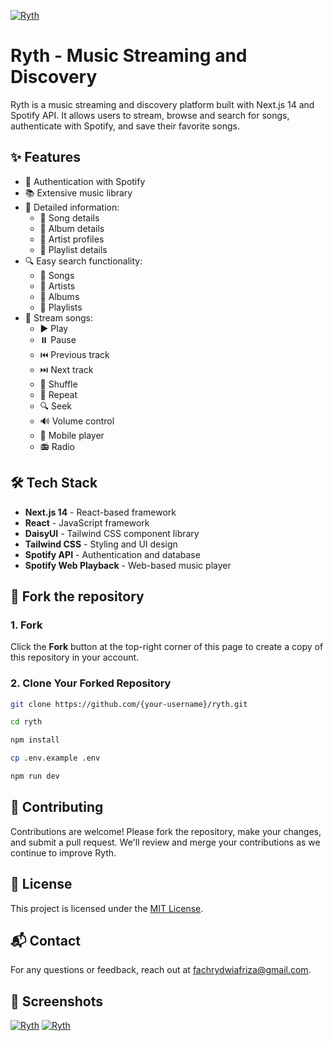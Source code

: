 [![Ryth](https://fachryafrz.vercel.app/projects/ryth/home.png)](https://ryth.vercel.app)

# Ryth - Music Streaming and Discovery

Ryth is a music streaming and discovery platform built with Next.js 14 and Spotify API. It allows users to stream, browse and search for songs, authenticate with Spotify, and save their favorite songs.

## ✨ Features

- 🔑 Authentication with Spotify
- 📚 Extensive music library
- 📝 Detailed information:
  - 🎵 Song details
  - 📔 Album details
  - 👥 Artist profiles
  - 📃 Playlist details
- 🔍 Easy search functionality:
  - 🎵 Songs
  - 👥 Artists
  - 📔 Albums
  - 📃 Playlists
- 🎵 Stream songs:
  - ▶️ Play
  - ⏸️ Pause
  - ⏮️ Previous track
  - ⏭️ Next track
  - 🔀 Shuffle
  - 🔁 Repeat
  - 🔍 Seek
  - 🔊 Volume control
  - 📱 Mobile player
  - 📻 Radio

## 🛠️ Tech Stack

- **Next.js 14** - React-based framework
- **React** - JavaScript framework
- **DaisyUI** - Tailwind CSS component library
- **Tailwind CSS** - Styling and UI design
- **Spotify API** - Authentication and database
- **Spotify Web Playback** - Web-based music player

## 🚀 Fork the repository

### 1. Fork

Click the **Fork** button at the top-right corner of this page to create a copy of this repository in your account.

### 2. Clone Your Forked Repository

```sh
git clone https://github.com/{your-username}/ryth.git

cd ryth

npm install

cp .env.example .env

npm run dev
```

## 🤝 Contributing

Contributions are welcome! Please fork the repository, make your changes, and submit a pull request. We'll review and merge your contributions as we continue to improve Ryth.

## 📜 License

This project is licensed under the [MIT License](LICENSE.md).

## 📬 Contact

For any questions or feedback, reach out at [fachrydwiafriza@gmail.com](mailto:fachrydwiafriza@gmail.com).

## 📸 Screenshots

[![Ryth](https://fachryafrz.vercel.app/projects/ryth/details.png)](https://ryth.vercel.app)
[![Ryth](https://fachryafrz.vercel.app/projects/ryth/mobile.png)](https://ryth.vercel.app)
